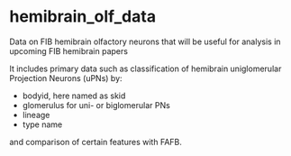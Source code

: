 # hemibrain_olf_data
Data on FIB hemibrain olfactory neurons that will be useful for analysis in upcoming FIB hemibrain papers

It includes primary data such as classification of hemibrain uniglomerular Projection Neurons (uPNs) by:

* bodyid, here named as skid
* glomerulus for uni- or biglomerular PNs
* lineage
* type name

and comparison of certain features with FAFB.

